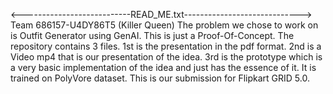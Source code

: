 <---------------------------READ_ME.txt----------------------------->
		Team 686157-U4DY86T5 (Killer Queen)
The problem we chose to work on is Outfit Generator using GenAI.
This is just a Proof-Of-Concept.
The repository contains 3 files.
1st is the presentation in the pdf format.
2nd is a Video mp4 that is our presentation of the idea.
3rd is the prototype which is a very basic implementation of the idea and just has the essence of it. It is trained on PolyVore dataset.
This is our submission for Flipkart GRID 5.0.